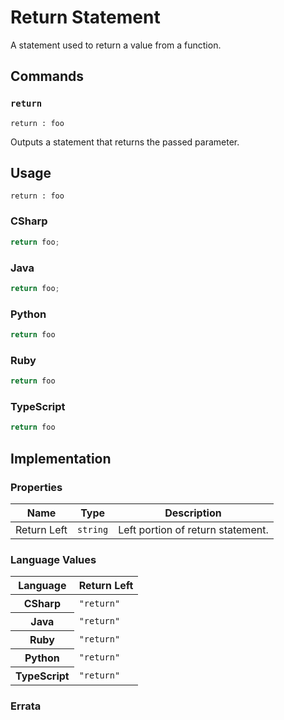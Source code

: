 # Return Statement

A statement used to return a value from a function.

## Commands

### `return`

`return : foo`

Outputs a statement that returns the passed parameter.

## Usage

```
return : foo
```

### CSharp

```csharp
return foo;
```

### Java

```java
return foo;
```

### Python

```python
return foo
```

### Ruby

```ruby
return foo
```

### TypeScript

```typescript
return foo
```

## Implementation

### Properties

<table>
    <thead>
        <th>Name</th>
        <th>Type</th>
        <th>Description</th>
    </thead>
    <tbody>
        <tr>
            <td>Return Left</td>
            <td><code>string</code></td>
            <td>Left portion of return statement.</td>
        </tr>
    </tbody>
</table>

### Language Values

<table>
    <thead>
        <th>Language</th>
        <th>Return Left</th>
    </thead>
    <tbody>
        <tr>
            <th>CSharp</th>
            <td><code>"return"</code></td>
        </tr>
        <tr>
            <th>Java</th>
            <td><code>"return"</code></td>
        </tr>
        <tr>
            <th>Ruby</th>
            <td><code>"return"</code></td>
        </tr>
        <tr>
            <th>Python</th>
            <td><code>"return"</code></td>
        </tr>
        <tr>
            <th>TypeScript</th>
            <td><code>"return"</code></td>
        </tr>
    </tbody>
</table>

### Errata

